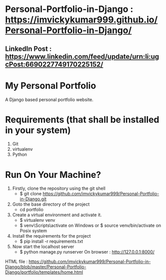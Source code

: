 # Personal-Portfolio-in-Django : https://imvickykumar999.github.io/Personal-Portfolio-in-Django/

LinkedIn Post : https://www.linkedin.com/feed/update/urn:li:ugcPost:6690227749170225152/
--------------

# My Personal Portfolio
  A Django based personal portfolio website.

# Requirements (that shall be installed in your system)
  1. Git
  2. virtualenv
  3. Python

# Run On Your Machine?
  1. Firstly, clone the repository using the git shell 
      - $ git clone https://github.com/imvickykumar999/Personal-Portfolio-in-Django.git
  2. Goto the base directory of the project 
     - cd portfolio 
  3. Create a virtual environment and activate it. 
      - $ virtualenv venv 
      - $ venv\Scripts\activate on Windows or $ source venv/bin/activate on Posix system 
  4. Install the requirements for the project 
      - $ pip install -r requirements.txt 
  5. Now start the localhost server
      - $ python manage.py runserver 
	  On browser : http://127.0.0.1:8000/

HTML file : https://github.com/imvickykumar999/Personal-Portfolio-in-Django/blob/master/Personal-Portfolio-Django/portfolio/templates/home.html
